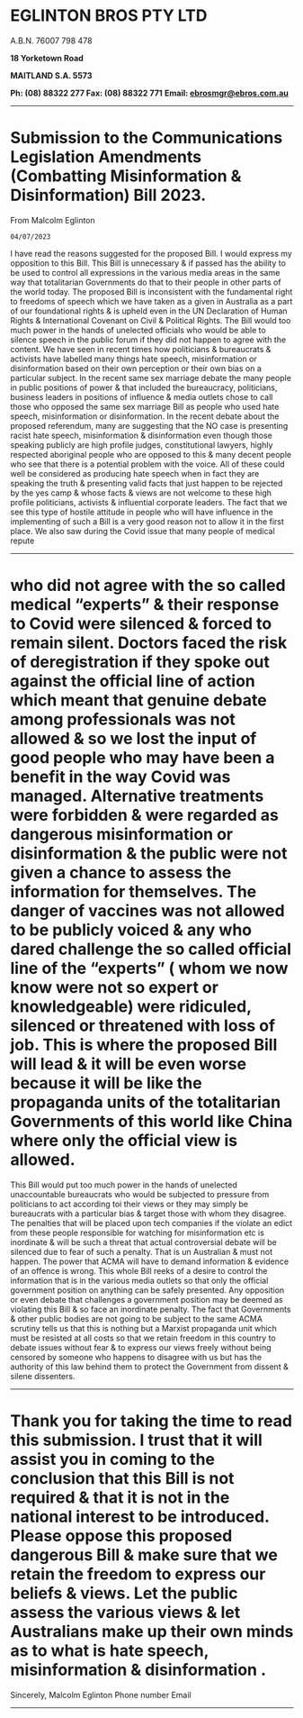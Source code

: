 # EGLINTON BROS PTY LTD

A.B.N. 76007 798 478

**18 Yorketown Road**

**MAITLAND S.A. 5573**

**Ph: (08) 88322 277 Fax: (08) 88322 771**
**Email: ebrosmgr@ebros.com.au**


-----

# Submission to the Communications Legislation Amendments (Combatting Misinformation & Disinformation) Bill 2023.
 From Malcolm Eglinton

    04/07/2023

 I have read the reasons suggested for the proposed Bill. I would express my opposition to this Bill. This Bill is unnecessary & if passed has the ability to be used to control all expressions in the various media areas in the same way that totalitarian Governments do that to their people in other parts of the world today.
 The proposed Bill is inconsistent with the fundamental right to freedoms of speech which we have taken as a given in Australia as a part of our foundational rights & is upheld even in the UN Declaration of Human Rights & International Covenant on Civil & Political Rights. 
 The Bill would too much power in the hands of unelected officials who would be able to silence speech in the public forum if they did not happen to agree with the content. We have seen in recent times how politicians & bureaucrats & activists have labelled many things hate speech, misinformation or disinformation based on their own perception or their own bias on a particular subject. In the recent same sex marriage debate the many people in public positions of power & that included the bureaucracy, politicians, business leaders in positions of influence & media outlets chose to call those who opposed the same sex marriage Bill as people who used hate speech, misinformation or disinformation. In the recent debate about the proposed referendum, many are suggesting that the NO case is presenting racist hate speech, misinformation & disinformation even though those speaking publicly are high profile judges, constitutional lawyers, highly respected aboriginal people who are opposed to this & many decent people who see that there is a potential problem with the voice. All of these could well be considered as producing hate speech when in fact they are speaking the truth & presenting valid facts that just happen to be rejected by the yes camp & whose facts & views are not welcome to these high profile politicians, activists & influential corporate leaders. The fact that we see this type of hostile attitude in people who will have influence in the implementing of such a Bill is a very good reason not to allow it in the first place. We also saw during the Covid issue that many people of medical repute 


-----

# who did not agree with the so called medical “experts” & their response to Covid were silenced & forced to remain silent. Doctors faced the risk of deregistration if they spoke out against the official line of action which meant that genuine debate among professionals was not allowed & so we lost the input of good people who may have been a benefit in the way Covid was managed. Alternative treatments were forbidden & were regarded as dangerous misinformation or disinformation & the public were not given a chance to assess the information for themselves. The danger of vaccines was not allowed to be publicly voiced & any who dared challenge the so called official line of the “experts” ( whom we now know were not so expert or knowledgeable) were ridiculed, silenced or threatened with loss of job. This is where the proposed Bill will lead & it will be even worse because it will be like the propaganda units of the totalitarian Governments of this world like China where only the official view is allowed. 
 This Bill would put too much power in the hands of unelected unaccountable bureaucrats who would be subjected to pressure from politicians to act according toi their views or they may simply be bureaucrats with a particular bias & target those with whom they disagree.
 The penalties that will be placed upon tech companies if the violate an edict from these people responsible for watching for misinformation etc is inordinate & will be such a threat that actual controversial debate will be silenced due to fear of such a penalty. That is un Australian & must not happen.
 The power that ACMA will have to demand information & evidence of an offence is wrong. This whole Bill reeks of a desire to control the information that is in the various media outlets so that only the official government position on anything can be safely presented. Any opposition or even debate that challenges a government position may be deemed as violating this Bill & so face an inordinate penalty. The fact that Governments & other public bodies are not going to be subject to the same ACMA scrutiny tells us that this is nothing but a Marxist propaganda  unit which must be resisted at all costs so that we retain freedom in this country to debate issues without fear & to express our views freely without being censored by someone who happens to disagree with us but has the authority of this law behind them to protect the Government from dissent & silene dissenters. 


-----

# Thank you for taking the time to read this submission. I trust that it will assist you in coming to the conclusion that this Bill is not required & that it is not in the national interest to be introduced.  Please oppose this proposed dangerous Bill & make sure that we retain the freedom to express our beliefs & views. Let the public assess the various views & let Australians make up their own minds as to what is hate speech, misinformation & disinformation .
 Sincerely, Malcolm Eglinton
 Phone number
 Email


-----

